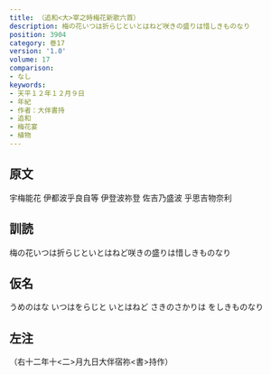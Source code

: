 ```yaml
---
title: （追和<大>宰之時梅花新歌六首）
description: 梅の花いつは折らじといとはねど咲きの盛りは惜しきものなり
position: 3904
category: 巻17
version: '1.0'
volume: 17
comparison:
- なし
keywords:
- 天平１２年１２月９日
- 年紀
- 作者：大伴書持
- 追和
- 梅花宴
- 植物
---
```


## 原文

宇梅能花 伊都波乎良自等 伊登波祢登 佐吉乃盛波 乎思吉物奈利

## 訓読

梅の花いつは折らじといとはねど咲きの盛りは惜しきものなり

## 仮名

うめのはな いつはをらじと いとはねど さきのさかりは をしきものなり

## 左注

（右十二年十<二>月九日大伴宿祢<書>持作）
